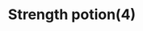 ---
layout: item
title: Strength potion(4)
item-id: 113
datatable: true
id: 113
name: "Strength potion(4)"
monsters:
  - id: 8195
    name: "Bryophyta"
    combat_level: 128
    wiki_url: "https://oldschool.runescape.wiki/w/Bryophyta"
    drops:
      - quantity: "15"
        rarity: 0.0423728813559322
    image: "https://oldschool.runescape.wiki/images/8/86/Bryophyta.png?090fd"
---